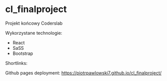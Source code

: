 # cl_finalproject

Projekt końcowy Coderslab

Wykorzystane technologie:
- React
- SaSS
- Bootstrap

Shortlinks:

Github pages deployment: https://piotrpawlowski7.github.io/cl_finalproject/
